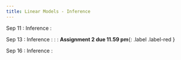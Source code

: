 ```yaml
---
title: Linear Models - Inference
---
```


Sep 11
: Inference
  : 

Sep 13
: Inference 
  : [](https://jlacasa.github.io/stat705_fall2024/classes/day07_09042024)
: [](#) 
  : **Assignment 2 due 11.59 pm**{: .label .label-red }

Sep 16
: Inference 
  : [](#)
  
